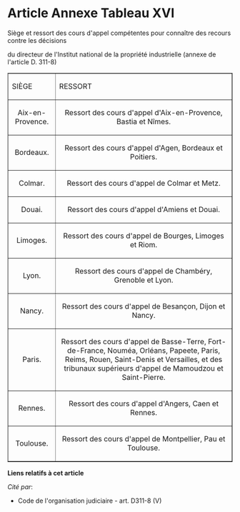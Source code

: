 # Article Annexe Tableau XVI

Siège et ressort des cours d'appel compétentes pour connaître des recours contre les décisions

du directeur de l'Institut national de la propriété industrielle (annexe de l'article D. 311-8) 

<table align="center" width="720" border="1">
  <tbody>
    <tr>
      <td>

SIÈGE

</td>
      <td colspan="2">

RESSORT

</td>
    </tr>
    <tr>
      <td align="center">

Aix-en-Provence.

</td>
      <td align="center">

Ressort des cours d'appel d'Aix-en-Provence, Bastia et Nîmes.

</td>
    </tr>
    <tr>
      <td align="center">

Bordeaux.

</td>
      <td align="center">

Ressort des cours d'appel d'Agen, Bordeaux et Poitiers.

</td>
    </tr>
    <tr>
      <td align="center">

Colmar.

</td>
      <td align="center">

Ressort des cours d'appel de Colmar et Metz.

</td>
    </tr>
    <tr>
      <td align="center">

Douai.

</td>
      <td align="center">

Ressort des cours d'appel d'Amiens et Douai.

</td>
    </tr>
    <tr>
      <td align="center">

Limoges.

</td>
      <td align="center">

Ressort des cours d'appel de Bourges, Limoges et Riom.

</td>
    </tr>
    <tr>
      <td align="center">

Lyon.

</td>
      <td align="center">

Ressort des cours d'appel de Chambéry, Grenoble et Lyon.

</td>
    </tr>
    <tr>
      <td align="center">

Nancy.

</td>
      <td align="center">

Ressort des cours d'appel de Besançon, Dijon et Nancy.

</td>
    </tr>
    <tr>
      <td align="center">

Paris.

</td>
      <td align="center">

Ressort des cours d'appel de Basse-Terre, Fort-de-France, Nouméa, Orléans, Papeete, Paris, Reims, Rouen, Saint-Denis et
Versailles, et des tribunaux supérieurs d'appel de Mamoudzou et Saint-Pierre.

</td>
    </tr>
    <tr>
      <td align="center">

Rennes.

</td>
      <td align="center">

Ressort des cours d'appel d'Angers, Caen et Rennes.

</td>
    </tr>
    <tr>
      <td align="center">

Toulouse.

</td>
      <td align="center">

Ressort des cours d'appel de Montpellier, Pau et Toulouse.

</td>
    </tr>
  </tbody>
</table>

**Liens relatifs à cet article**

_Cité par_:

  - Code de l'organisation judiciaire - art. D311-8 (V)
